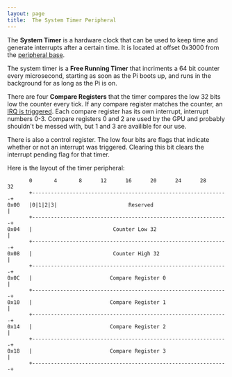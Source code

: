 ```yaml
---
layout: page
title:  The System Timer Peripheral
---
```


The **System Timer** is a hardware clock that can be used to keep time and generate interrupts after a certain time.  It is located at offset 0x3000 from the [peripheral
base](/extra/peripheral.html).

The system timer is a **Free Running Timer** that incriments a 64 bit counter every microsecond, starting as soon as the Pi boots up, and runs in the background for
as long as the Pi is on.

There are four **Compare Registers** that the timer compares the low 32 bits low the counter every tick.  If any compare register matches the counter, an [IRQ is
triggered](/extra/interrupts.html#interrupt-requests).  Each compare register has its own interrupt, interrupt numbers 0-3.  Compare registers 0 and 2 are used by the GPU
and probably shouldn't be messed with, but 1 and 3 are availible for our use.

There is also a control register.  The low four bits are flags that indicate whether or not an interrupt was triggered.  Clearing this bit clears the interrupt pending
flag for that timer.

Here is the layout of the timer peripheral:
```
       0       4       8      12      16      20      24      28      32
       +---------------------------------------------------------------+
0x00   |0|1|2|3|                       Reserved                        |
       +---------------------------------------------------------------+
0x04   |                          Counter Low 32                       |
       +---------------------------------------------------------------+
0x08   |                          Counter High 32                      |
       +---------------------------------------------------------------+
0x0C   |                         Compare Register 0                    |
       +---------------------------------------------------------------+
0x10   |                         Compare Register 1                    |
       +---------------------------------------------------------------+
0x14   |                         Compare Register 2                    |
       +---------------------------------------------------------------+
0x18   |                         Compare Register 3                    |
       +---------------------------------------------------------------+
```
